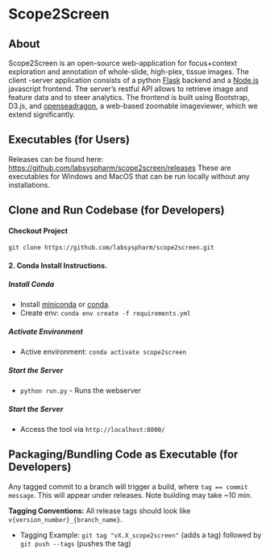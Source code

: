 # Scope2Screen 

## About
Scope2Screen is an open-source web-application for focus+context exploration and annotation of whole-slide, high-plex, tissue images. The client -server application consists of a python [Flask](http://flask.pocoo.org/) backend and a [Node.js](https://nodejs.org/en/) javascript frontend. The server’s  restful  API  allows  to  retrieve  image  and  feature  data and to steer analytics.  The frontend is built using Bootstrap, D3.js, and [openseadragon](https://openseadragon.github.io/), a web-based zoomable imageviewer, which we extend significantly.

## Executables (for Users)
Releases can be found here:
https://github.com/labsyspharm/scope2screen/releases
These are executables for Windows and MacOS that can be run locally without any installations.


## Clone and Run Codebase (for Developers)
#### Checkout Project
`git clone https://github.com/labsyspharm/scope2screen.git`


#### 2. Conda Install Instructions. 
##### Install Conda
* Install [miniconda](https://conda.io/miniconda.html) or [conda](https://docs.conda.io/projects/conda/en/latest/user-guide/install/download.html). 
* Create env:  `conda env create -f requirements.yml`

##### Activate Environment
* Active environment: `conda activate scope2screen`


##### Start the Server

* `python run.py` - Runs the webserver
##### Start the Server

* Access the tool via `http://localhost:8000/`


## Packaging/Bundling Code as Executable (for Developers)

Any tagged commit to a branch will trigger a build, where `tag == commit message`. This will appear under releases. Note building may take ~10 min.

**Tagging Conventions:** All release tags should look like `v{version_number}_{branch_name}`.

* Tagging Example:  `git tag "vX.X_scope2screen"` (adds a tag) followed by `git push --tags` (pushes the tag)

